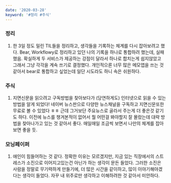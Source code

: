 ```yaml
---
date: '2020-03-28'
keyword: '#정리 #주식'
---
```


### 정리
1. 한 3일 정도 밀린 TIL들을 정리하고, 생각들을 기록하는 체계를 다시 잡아보려고 했다. Bear, Workflowy로 정리하고 있던 나의 기록을 하나로 통합하려 했는데, 실패했음. 확실하게 두 서비스가 제공하는 강점이 달라서 하나로 합치는게 쉽지않았고 그래서 그냥 각각을 계속 쓰기로 결정했다. 개인적으론 너무 많은 메모앱을 쓰는 것 같아서 bear로 통합하고 싶었는데 일단 시도라도 하니 속은 쉬원하다. 


### 주식 
1. 지면신문을 읽으려고 구독방법을 찾아보다가 (당연하게도) 인터넷으로 읽을 수 있는 방법을 알게 되었다! 네이버 뉴스판으로 다양한 뉴스채널을 구독하고 지면신문또한 무료로 볼 수 있었다 ㅎㅎ 근데 그거보단 주요뉴스로 골라서 주는게 더 좋은것 같기도 하다. 이전에 뉴스를 챙겨본적이 없어서 뭘 어떤걸 봐야할지 잘 몰랐는데 대략 방법을 찾아나가고 있는 것 같아서 좋다. 매일매일 조금씩 보면서 나만의 체계를 잡아보면 좋을 듯. 


### 모닝페이퍼
1. 애인이 힘들어하는 것 같다. 정확한 이유는 모르겠지만, 지금 있는 직장에서의 스트레스가 소진으로 이어지고있는건 아닌가 하는 생각이 문든 들었다. 그러한 소진은 사람을 정말로 무기력하게 만들기에, 더 많은 시간을 같이하고, 많이 이야기해야겠다는 생각이 들었다. 자꾸 내 위주로만 생각하고 이해하려한 것 같아서 미안하다.